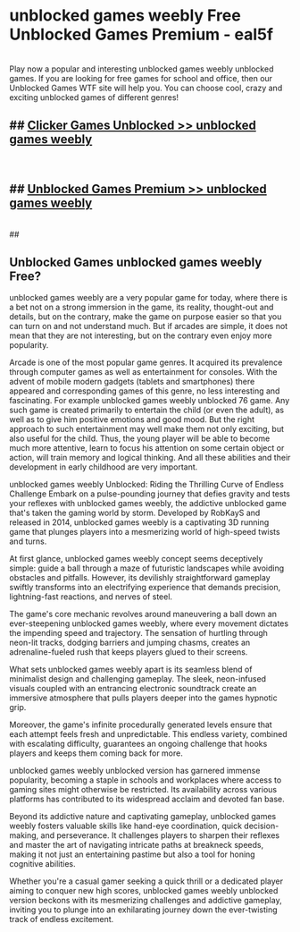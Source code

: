 # unblocked games weebly  Free Unblocked Games Premium - eal5f <br>
<br>
Play now a popular and interesting unblocked games weebly unblocked games. If you are looking for free games for school and office, then our Unblocked Games WTF site will help you. You can choose cool, crazy and exciting unblocked games of different genres!


## ##  [Clicker Games Unblocked >> unblocked games weebly](http://freeplayer.one?title=unblocked_games_weebly&ref=UGames)
  <br>

##  ## [Unblocked Games Premium >> unblocked games weebly](http://freeplayer.one?title=unblocked_games_weebly&ref=UGames)
  <br>
  ##



## Unblocked Games unblocked games weebly Free?

unblocked games weebly are a very popular game for today, where there is a bet not on a strong immersion in the game, its reality, thought-out and details, but on the contrary, make the game on purpose easier so that you can turn on and not understand much. But if arcades are simple, it does not mean that they are not interesting, but on the contrary even enjoy more popularity.

Arcade is one of the most popular game genres. It acquired its prevalence through computer games as well as entertainment for consoles. With the advent of mobile modern gadgets (tablets and smartphones) there appeared and corresponding games of this genre, no less interesting and fascinating. For example unblocked games weebly unblocked 76 game. Any such game is created primarily to entertain the child (or even the adult), as well as to give him positive emotions and good mood. But the right approach to such entertainment may well make them not only exciting, but also useful for the child. Thus, the young player will be able to become much more attentive, learn to focus his attention on some certain object or action, will train memory and logical thinking. And all these abilities and their development in early childhood are very important.

unblocked games weebly Unblocked: Riding the Thrilling Curve of Endless Challenge
Embark on a pulse-pounding journey that defies gravity and tests your reflexes with unblocked games weebly, the addictive unblocked game that's taken the gaming world by storm. Developed by RobKayS and released in 2014, unblocked games weebly is a captivating 3D running game that plunges players into a mesmerizing world of high-speed twists and turns.

At first glance, unblocked games weebly concept seems deceptively simple: guide a ball through a maze of futuristic landscapes while avoiding obstacles and pitfalls. However, its devilishly straightforward gameplay swiftly transforms into an electrifying experience that demands precision, lightning-fast reactions, and nerves of steel.

The game's core mechanic revolves around maneuvering a ball down an ever-steepening unblocked games weebly, where every movement dictates the impending speed and trajectory. The sensation of hurtling through neon-lit tracks, dodging barriers and jumping chasms, creates an adrenaline-fueled rush that keeps players glued to their screens.

What sets unblocked games weebly apart is its seamless blend of minimalist design and challenging gameplay. The sleek, neon-infused visuals coupled with an entrancing electronic soundtrack create an immersive atmosphere that pulls players deeper into the games hypnotic grip.

Moreover, the game's infinite procedurally generated levels ensure that each attempt feels fresh and unpredictable. This endless variety, combined with escalating difficulty, guarantees an ongoing challenge that hooks players and keeps them coming back for more.

unblocked games weebly unblocked version has garnered immense popularity, becoming a staple in schools and workplaces where access to gaming sites might otherwise be restricted. Its availability across various platforms has contributed to its widespread acclaim and devoted fan base.

Beyond its addictive nature and captivating gameplay, unblocked games weebly fosters valuable skills like hand-eye coordination, quick decision-making, and perseverance. It challenges players to sharpen their reflexes and master the art of navigating intricate paths at breakneck speeds, making it not just an entertaining pastime but also a tool for honing cognitive abilities.

Whether you're a casual gamer seeking a quick thrill or a dedicated player aiming to conquer new high scores, unblocked games weebly unblocked version beckons with its mesmerizing challenges and addictive gameplay, inviting you to plunge into an exhilarating journey down the ever-twisting track of endless excitement.